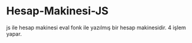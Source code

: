 # Hesap-Makinesi-JS
js ile hesap makinesi
eval fonk ile yazılmış bir hesap makinesidir. 4 işlem yapar.
